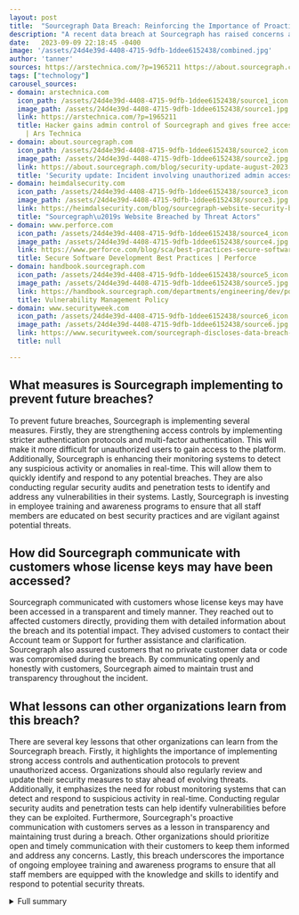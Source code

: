 ```yaml
---
layout: post
title:  "Sourcegraph Data Breach: Reinforcing the Importance of Proactive Security Measures"
description: "A recent data breach at Sourcegraph has raised concerns about the security of user information. Find out how the breach occurred and the steps taken to mitigate the incident."
date:   2023-09-09 22:18:45 -0400
image: '/assets/24d4e39d-4408-4715-9dfb-1ddee6152438/combined.jpg'
author: 'tanner'
sources: https://arstechnica.com/?p=1965211 https://about.sourcegraph.com/blog/security-update-august-2023 https://heimdalsecurity.com/blog/sourcegraph-website-security-breach/ https://handbook.sourcegraph.com/departments/engineering/dev/policies/vulnerability-management-policy/ https://www.securityweek.com/sourcegraph-discloses-data-breach-following-access-token-leak/ https://www.perforce.com/blog/sca/best-practices-secure-software-development
tags: ["technology"]
carousel_sources:
- domain: arstechnica.com
  icon_path: /assets/24d4e39d-4408-4715-9dfb-1ddee6152438/source1_icon.jpg
  image_path: /assets/24d4e39d-4408-4715-9dfb-1ddee6152438/source1.jpg
  link: https://arstechnica.com/?p=1965211
  title: Hacker gains admin control of Sourcegraph and gives free access to the masses
    | Ars Technica
- domain: about.sourcegraph.com
  icon_path: /assets/24d4e39d-4408-4715-9dfb-1ddee6152438/source2_icon.jpg
  image_path: /assets/24d4e39d-4408-4715-9dfb-1ddee6152438/source2.jpg
  link: https://about.sourcegraph.com/blog/security-update-august-2023
  title: 'Security update: Incident involving unauthorized admin access'
- domain: heimdalsecurity.com
  icon_path: /assets/24d4e39d-4408-4715-9dfb-1ddee6152438/source3_icon.jpg
  image_path: /assets/24d4e39d-4408-4715-9dfb-1ddee6152438/source3.jpg
  link: https://heimdalsecurity.com/blog/sourcegraph-website-security-breach/
  title: "Sourcegraph\u2019s Website Breached by Threat Actors"
- domain: www.perforce.com
  icon_path: /assets/24d4e39d-4408-4715-9dfb-1ddee6152438/source4_icon.jpg
  image_path: /assets/24d4e39d-4408-4715-9dfb-1ddee6152438/source4.jpg
  link: https://www.perforce.com/blog/sca/best-practices-secure-software-development
  title: Secure Software Development Best Practices | Perforce
- domain: handbook.sourcegraph.com
  icon_path: /assets/24d4e39d-4408-4715-9dfb-1ddee6152438/source5_icon.jpg
  image_path: /assets/24d4e39d-4408-4715-9dfb-1ddee6152438/source5.jpg
  link: https://handbook.sourcegraph.com/departments/engineering/dev/policies/vulnerability-management-policy/
  title: Vulnerability Management Policy
- domain: www.securityweek.com
  icon_path: /assets/24d4e39d-4408-4715-9dfb-1ddee6152438/source6_icon.jpg
  image_path: /assets/24d4e39d-4408-4715-9dfb-1ddee6152438/source6.jpg
  link: https://www.securityweek.com/sourcegraph-discloses-data-breach-following-access-token-leak/
  title: null

---
```


## What measures is Sourcegraph implementing to prevent future breaches?
To prevent future breaches, Sourcegraph is implementing several measures. Firstly, they are strengthening access controls by implementing stricter authentication protocols and multi-factor authentication. This will make it more difficult for unauthorized users to gain access to the platform. Additionally, Sourcegraph is enhancing their monitoring systems to detect any suspicious activity or anomalies in real-time. This will allow them to quickly identify and respond to any potential breaches. They are also conducting regular security audits and penetration tests to identify and address any vulnerabilities in their systems. Lastly, Sourcegraph is investing in employee training and awareness programs to ensure that all staff members are educated on best security practices and are vigilant against potential threats.

## How did Sourcegraph communicate with customers whose license keys may have been accessed?
Sourcegraph communicated with customers whose license keys may have been accessed in a transparent and timely manner. They reached out to affected customers directly, providing them with detailed information about the breach and its potential impact. They advised customers to contact their Account team or Support for further assistance and clarification. Sourcegraph also assured customers that no private customer data or code was compromised during the breach. By communicating openly and honestly with customers, Sourcegraph aimed to maintain trust and transparency throughout the incident.

## What lessons can other organizations learn from this breach?
There are several key lessons that other organizations can learn from the Sourcegraph breach. Firstly, it highlights the importance of implementing strong access controls and authentication protocols to prevent unauthorized access. Organizations should also regularly review and update their security measures to stay ahead of evolving threats. Additionally, it emphasizes the need for robust monitoring systems that can detect and respond to suspicious activity in real-time. Conducting regular security audits and penetration tests can help identify vulnerabilities before they can be exploited. Furthermore, Sourcegraph's proactive communication with customers serves as a lesson in transparency and maintaining trust during a breach. Other organizations should prioritize open and timely communication with their customers to keep them informed and address any concerns. Lastly, this breach underscores the importance of ongoing employee training and awareness programs to ensure that all staff members are equipped with the knowledge and skills to identify and respond to potential security threats.

<details>
  <summary>Full summary</summary>
I. Introduction

A recent data breach at Sourcegraph, a code search and navigation platform, has raised concerns about the security of user information. The breach occurred after an engineer accidentally leaked an admin access token, allowing unauthorized access to the platform's admin dashboard.

II. Incident Overview

The breach was discovered on August 30th when Sourcegraph's security team noticed a significant surge in API usage. Further investigation revealed that the admin access token had been leaked in a commit made on July 14th. The token had broad privileges on Sourcegraph.com, enabling the malicious actor to elevate their account privileges and gain access to sensitive information.

III. Breach Discovery

To exploit the breach, the malicious actor created a proxy app that called Sourcegraph's APIs. They then instructed users to create free accounts and generate access tokens using the proxy app. This resulted in a spike in API usage as numerous new accounts were created.

IV. Exploitation and Impact

While the breach allowed access to some customer data, including license key recipients' names and email addresses, there is currently no indication that any data was viewed, modified, or copied. Sourcegraph has taken immediate steps to mitigate the incident, including revoking the malicious user's access, rotating customer license keys, and temporarily reducing rate limits for free community users.

V. Mitigation and Response

It is important to note that no private customer data or code was compromised during the breach. Sourcegraph quickly identified which license key items were viewed and ensured that customer private data remained secure.

VI. Long-term Solution

In response to the breach, Sourcegraph is also developing a long-term solution to prevent future incidents of this nature. They are implementing stronger security measures, such as improved access controls and monitoring systems, to enhance the overall security of the platform.

VII. Communication with Customers

Sourcegraph has a user base exceeding 1.8 million software engineers, and they are actively reaching out to customers whose license keys may have been accessed. They advise affected customers to contact their Account team or Support for more information.

VIII. Lesson Learned

This incident highlights the importance of secure software development and the need for robust security measures in today's cyber threat landscape. It serves as a reminder for organizations to implement best practices and utilize tools like static code analysis to ensure the security of their software.

IX. Conclusion

With Sourcegraph's swift response and commitment to addressing the breach, users can trust that their data is in safe hands. However, it is essential for all users to remain vigilant and report any suspicious activity to Sourcegraph's security team.

In conclusion, the Sourcegraph data breach reinforces the importance of proactive security measures and ongoing vigilance in the face of evolving cyber threats. By taking immediate action and implementing necessary mitigations, Sourcegraph has demonstrated its commitment to protecting user data and upholding the trust of its user base.
</details>